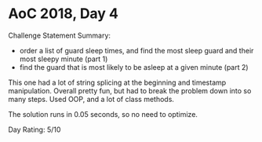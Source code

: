 # AoC 2018, Day 4

Challenge Statement Summary:
  - order a list of guard sleep times, and find the most sleep guard and their most sleepy minute (part 1)
  - find the guard that is most likely to be asleep at a given minute (part 2)

This one had a lot of string splicing at the beginning and timestamp manipulation.
Overall pretty fun, but had to break the problem down into so many steps. Used OOP, and a lot of class methods.

The solution runs in 0.05 seconds, so no need to optimize.

Day Rating: 5/10
